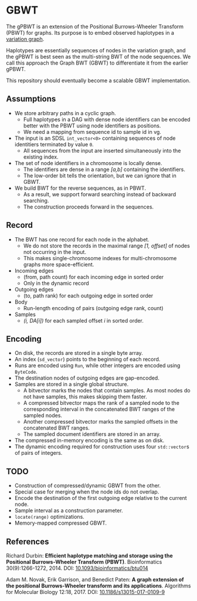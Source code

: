 # GBWT

The gPBWT is an extension of the Positional Burrows-Wheeler Transform (PBWT) for graphs. Its purpose is to embed observed haplotypes in a [variation graph](https://github.com/vgteam/vg).

Haplotypes are essentially sequences of nodes in the variation graph, and the gPBWT is best seen as the multi-string BWT of the node sequences. We call this approach the Graph BWT (GBWT) to differentiate it from the earlier gPBWT.

This repository should eventually become a scalable GBWT implementation.

## Assumptions

* We store arbitrary paths in a cyclic graph.
  * Full haplotypes in a DAG with dense node identifiers can be encoded better with the PBWT using node identifiers as positions.
  * We need a mapping from sequence id to sample id in vg.
* The input is an SDSL `int_vector<0>` containing sequences of node identitiers terminated by value `0`.
  * All sequences from the input are inserted simultaneously into the existing index.
* The set of node identifiers in a chromosome is locally dense.
  * The identifiers are dense in a range *[a,b]* containing the identifiers.
  * The low-order bit tells the orientation, but we can ignore that in GBWT.
* We build BWT for the reverse sequences, as in PBWT.
  * As a result, we support forward searching instead of backward searching.
  * The construction proceeds forward in the sequences.

## Record

* The BWT has one record for each node in the alphabet.
  * We do not store the records in the maximal range *[1, offset]* of nodes not occurring in the input.
  * This makes single-chromosome indexes for multi-chromosome graphs more space-efficient.
* Incoming edges
  * (from, path count) for each incoming edge in sorted order
  * Only in the dynamic record
* Outgoing edges
  * (to, path rank) for each outgoing edge in sorted order
* Body
  * Run-length encoding of pairs (outgoing edge rank, count)
* Samples
  * *(i, DA[i])* for each sampled offset *i* in sorted order.

## Encoding

* On disk, the records are stored in a single byte array.
* An index (`sd_vector`) points to the beginning of each record.
* Runs are encoded using `Run`, while other integers are encoded using `ByteCode`.
* The destination nodes of outgoing edges are gap-encoded.
* Samples are stored in a single global structure.
  * A bitvector marks the nodes that contain samples. As most nodes do not have samples, this makes skipping them faster.
  * A compressed bitvector maps the rank of a sampled node to the corresponding interval in the concatenated BWT ranges of the sampled nodes.
  * Another compressed bitvector marks the sampled offsets in the concatenated BWT ranges.
  * The sampled document identifiers are stored in an array.
* The compressed in-memory encoding is the same as on disk.
* The dynamic encoding required for construction uses four `std::vector`s of pairs of integers.

## TODO

* Construction of compressed/dynamic GBWT from the other.
* Special case for merging when the node ids do not overlap.
* Encode the destination of the first outgoing edge relative to the current node.
* Sample interval as a construction parameter.
* `locate(range)` optimizations.
* Memory-mapped compressed GBWT.

## References

Richard Durbin: **Efficient haplotype matching and storage using the Positional Burrows-Wheeler Transform (PBWT)**.
Bioinformatics 30(9):1266-1272, 2014.
DOI: [10.1093/bioinformatics/btu014](https://doi.org/10.1093/bioinformatics/btu014)

Adam M. Novak, Erik Garrison, and Benedict Paten: **A graph extension of the positional Burrows-Wheeler transform and its applications**.
Algorithms for Molecular Biology 12:18, 2017.
DOI: [10.1186/s13015-017-0109-9](https://doi.org/10.1186/s13015-017-0109-9)
